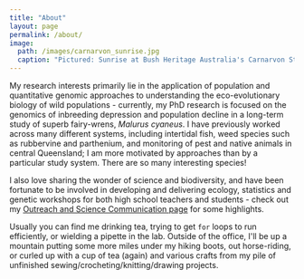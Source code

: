 ```yaml
---
title: "About"
layout: page
permalink: /about/
image: 
  path: /images/carnarvon_sunrise.jpg
  caption: "Pictured: Sunrise at Bush Heritage Australia's Carnarvon Station"
---
```


My research interests primarily lie in the application of population and quantitative genomic approaches to understanding the eco-evolutionary biology of wild populations - currently, my PhD research is focused on the genomics of inbreeding depression and population decline in a long-term study of superb fairy-wrens, *Malurus cyaneus*. I have previously worked across many different systems, including intertidal fish, weed species such as rubbervine and parthenium, and monitoring of pest and native animals in central Queensland; I am more motivated by approaches than by a particular study system. There are so many interesting species!

I also love sharing the wonder of science and biodiversity, and have been fortunate to be involved in developing and delivering ecology, statistics and genetic workshops for both high school teachers and students - check out my [Outreach and Science Communication page](https://jenevans-ecoevo.github.io/scicomm/) for some highlights.  

Usually you can find me drinking tea, trying to get `for` loops to run efficiently, or wielding a pipette in the lab. Outside of the office, I'll be up a mountain putting some more miles under my hiking boots, out horse-riding, or curled up with a cup of tea (again) and various crafts from my pile of unfinished sewing/crocheting/knitting/drawing projects. 
